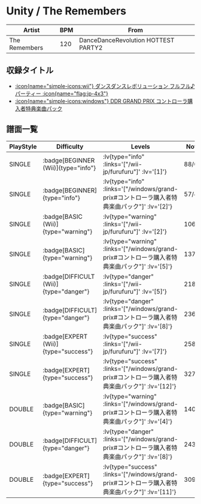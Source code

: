 # Unity / The Remembers

|Artist|BPM|From|
|------|---|----|
|The Remembers|120|DanceDanceRevolution HOTTEST PARTY2|

## 収録タイトル

- [ :icon{name="simple-icons:wii"} ダンスダンスレボリューション フルフル♪パーティー :icon{name="flag:jp-4x3"} ](/wii-jp/furufuru)
- [ :icon{name="simple-icons:windows"} DDR GRAND PRIX コントローラ購入者特典楽曲パック](/windows/grand-prix#コントローラ購入者特典楽曲パック)

## 譜面一覧

|PlayStyle|Difficulty|Levels|Notes|Movie|
|---------|----------|------|-----|-----|
|SINGLE| :badge[BEGINNER (Wii)]{type="info"} | :lv{type="info" :links='["/wii-jp/furufuru"]' :lv='[1]'} |88/0||
|SINGLE| :badge[BEGINNER]{type="info"} | :lv{type="info" :links='["/windows/grand-prix#コントローラ購入者特典楽曲パック"]' :lv='[2]'} |57/4||
|SINGLE| :badge[BASIC (Wii)]{type="warning"} | :lv{type="warning" :links='["/wii-jp/furufuru"]' :lv='[2]'} |106/7||
|SINGLE| :badge[BASIC]{type="warning"} | :lv{type="warning" :links='["/windows/grand-prix#コントローラ購入者特典楽曲パック"]' :lv='[5]'} |137/6||
|SINGLE| :badge[DIFFICULT (Wii)]{type="danger"} | :lv{type="danger" :links='["/wii-jp/furufuru"]' :lv='[5]'} |218/5||
|SINGLE| :badge[DIFFICULT]{type="danger"} | :lv{type="danger" :links='["/windows/grand-prix#コントローラ購入者特典楽曲パック"]' :lv='[8]'} |236/5||
|SINGLE| :badge[EXPERT (Wii)]{type="success"} | :lv{type="success" :links='["/wii-jp/furufuru"]' :lv='[7]'} |258/11||
|SINGLE| :badge[EXPERT]{type="success"} | :lv{type="success" :links='["/windows/grand-prix#コントローラ購入者特典楽曲パック"]' :lv='[12]'} |327/6||
|DOUBLE| :badge[BASIC]{type="warning"} | :lv{type="warning" :links='["/windows/grand-prix#コントローラ購入者特典楽曲パック"]' :lv='[4]'} |140/7||
|DOUBLE| :badge[DIFFICULT]{type="danger"} | :lv{type="danger" :links='["/windows/grand-prix#コントローラ購入者特典楽曲パック"]' :lv='[8]'} |243/4||
|DOUBLE| :badge[EXPERT]{type="success"} | :lv{type="success" :links='["/windows/grand-prix#コントローラ購入者特典楽曲パック"]' :lv='[11]'} |309/9||
